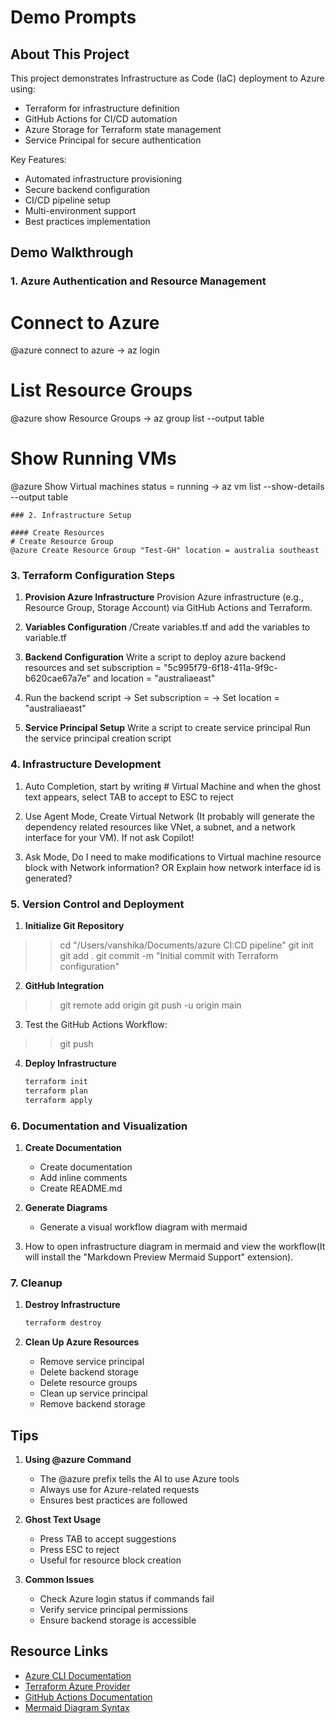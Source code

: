# Demo Prompts

## About This Project
This project demonstrates Infrastructure as Code (IaC) deployment to Azure using:
- Terraform for infrastructure definition
- GitHub Actions for CI/CD automation
- Azure Storage for Terraform state management
- Service Principal for secure authentication

Key Features:
- Automated infrastructure provisioning
- Secure backend configuration
- CI/CD pipeline setup
- Multi-environment support
- Best practices implementation

## Demo Walkthrough

### 1. Azure Authentication and Resource Management
# Connect to Azure
@azure connect to azure
-> az login

# List Resource Groups
@azure show Resource Groups
-> az group list --output table

# Show Running VMs
@azure Show Virtual machines status = running
-> az vm list --show-details --output table
```
### 2. Infrastructure Setup

#### Create Resources
# Create Resource Group
@azure Create Resource Group "Test-GH" location = australia southeast
```

### 3. Terraform Configuration Steps

1. **Provision Azure Infrastructure**
   Provision Azure infrastructure (e.g., Resource Group, Storage Account) via GitHub Actions and Terraform.

2. **Variables Configuration**
   /Create variables.tf and add the variables to variable.tf

3. **Backend Configuration**
   Write a script to deploy azure backend resources and set subscription = "5c995f79-6f18-411a-9f9c-b620cae67a7e" and location = "australiaeast"

4. Run the backend script
   -> Set subscription = 
   -> Set location = "australiaeast"

5. **Service Principal Setup**
   Write a script to create service principal
   Run the service principal creation script

### 4. Infrastructure Development

1. Auto Completion, start by writing # Virtual Machine and when the ghost text appears, select TAB to accept to ESC  to reject

2. Use Agent Mode, Create Virtual Network (It probably will generate the dependency related resources like VNet, a subnet, and a network interface for your VM). If not ask Copilot!

3. Ask Mode, Do I need to make modifications to Virtual machine resource block with Network information? OR Explain how network interface id is generated?

### 5. Version Control and Deployment

1. **Initialize Git Repository**
>>   cd "/Users/vanshika/Documents/azure CI:CD pipeline"
>>   git init
>>   git add .
>>   git commit -m "Initial commit with Terraform configuration"

2. **GitHub Integration**
>> git remote add origin <your-github-repo-url>
>> git push -u origin main

3. Test the GitHub Actions Workflow:
>> git push

4. **Deploy Infrastructure**
   ```bash
   terraform init
   terraform plan
   terraform apply
   ```
   
### 6. Documentation and Visualization

1. **Create Documentation**
   - Create documentation
   - Add inline comments
   - Create README.md

2. **Generate Diagrams**
   - Generate a visual workflow diagram with mermaid

3. How to open infrastructure diagram in mermaid and view the workflow(It will install the "Markdown Preview Mermaid Support" extension).

### 7. Cleanup

1. **Destroy Infrastructure**
   ```bash
   terraform destroy
   ```

2. **Clean Up Azure Resources**
   - Remove service principal
   - Delete backend storage
   - Delete resource groups
   - Clean up service principal
   - Remove backend storage

## Tips

1. **Using @azure Command**
   - The @azure prefix tells the AI to use Azure tools
   - Always use for Azure-related requests
   - Ensures best practices are followed

2. **Ghost Text Usage**
   - Press TAB to accept suggestions
   - Press ESC to reject
   - Useful for resource block creation

3. **Common Issues**
   - Check Azure login status if commands fail
   - Verify service principal permissions
   - Ensure backend storage is accessible

## Resource Links

- [Azure CLI Documentation](https://docs.microsoft.com/cli/azure)
- [Terraform Azure Provider](https://registry.terraform.io/providers/hashicorp/azurerm/latest/docs)
- [GitHub Actions Documentation](https://docs.github.com/actions)
- [Mermaid Diagram Syntax](https://mermaid-js.github.io/mermaid/#/)
